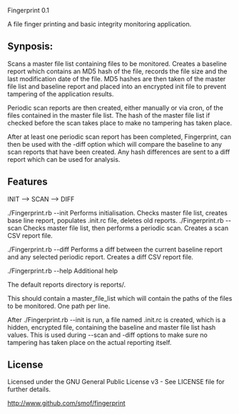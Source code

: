Fingerprint 0.1

A file finger printing and basic integrity monitoring application.

Synposis:
---------
Scans a master file list containing files to be monitored.  Creates a baseline report which contains an MD5 hash of the file, records the file size
and the last modification date of the file.  MD5 hashes are then taken of the master file list and baseline report and placed into an encrypted
init file to prevent tampering of the application results.

Periodic scan reports are then created, either manually or via cron, of the files contained in the master file list.  The hash of the master file
list if checked before the scan takes place to make no tampering has taken place.

After at least one periodic scan report has been completed, Fingerprint, can then be used with the -diff option which will compare the baseline to 
any scan reports that have been created.  Any hash differences are sent to a diff report which can be used for analysis.

Features
--------

INIT --> SCAN --> DIFF

./Fingerprint.rb --init				Performs initialisation.  Checks master file list, creates base line report, populates .init.rc 						file, deletes old reports.
./Fingerprint.rb --scan				Checks master file list, then performs a periodic scan.  Creates a scan CSV report file.

./Fingerprint.rb --diff				Performs a diff between the current baseline report and any selected periodic report.  Creates a 							diff CSV report file.

./Fingerprint.rb --help				Additional help

The default reports directory is reports/.

This should contain a master_file_list which will contain the paths of the files to be monitored.  One path per line.

After ./Fingerprint.rb --init is run, a file named .init.rc is created, which is a hidden, encrypted file, containing the baseline and master file list hash values.  This is used during --scan and -diff options to make sure no tampering has taken place on the actual reporting itself.

License
-------
Licensed under the GNU General Public License v3 - See LICENSE file for further details.

http://www.github.com/smof/fingerprint


